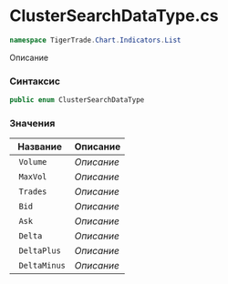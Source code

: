 
# ClusterSearchDataType.cs
```csharp
namespace TigerTrade.Chart.Indicators.List
```



Описание

### Синтаксис
```csharp
public enum ClusterSearchDataType
```


### Значения
| Название | Описание |
| --- | --- |
| ` Volume` | *Описание* |
| ` MaxVol` | *Описание* |
| ` Trades` | *Описание* |
| ` Bid` | *Описание* |
| ` Ask` | *Описание* |
| ` Delta` | *Описание* |
| ` DeltaPlus` | *Описание* |
| ` DeltaMinus` | *Описание* |



